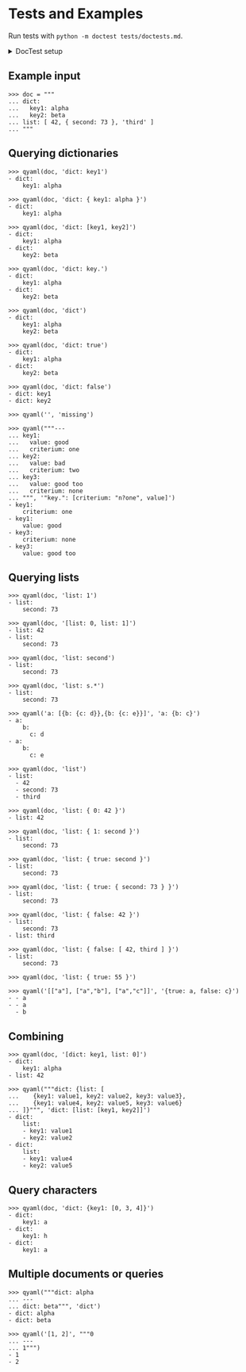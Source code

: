 # Tests and Examples

Run tests with `python -m doctest tests/doctests.md`.

<details>
    <summary>DocTest setup</summary>

    >>> from src.qyaml.qyaml import parse, print_results
    >>> def qyaml(d, q): print_results(parse(d, q))

</details>

## Example input

    >>> doc = """
    ... dict:
    ...   key1: alpha
    ...   key2: beta
    ... list: [ 42, { second: 73 }, 'third' ]
    ... """

## Querying dictionaries

    >>> qyaml(doc, 'dict: key1')
    - dict:
        key1: alpha

    >>> qyaml(doc, 'dict: { key1: alpha }')
    - dict:
        key1: alpha

    >>> qyaml(doc, 'dict: [key1, key2]')
    - dict:
        key1: alpha
    - dict:
        key2: beta

    >>> qyaml(doc, 'dict: key.')
    - dict:
        key1: alpha
    - dict:
        key2: beta

    >>> qyaml(doc, 'dict')
    - dict:
        key1: alpha
        key2: beta

    >>> qyaml(doc, 'dict: true')
    - dict:
        key1: alpha
    - dict:
        key2: beta

    >>> qyaml(doc, 'dict: false')
    - dict: key1
    - dict: key2

    >>> qyaml('', 'missing')

    >>> qyaml("""---
    ... key1:
    ...   value: good
    ...   criterium: one
    ... key2:
    ...   value: bad
    ...   criterium: two
    ... key3:
    ...   value: good too
    ...   criterium: none
    ... """, '"key.": [criterium: "n?one", value]')
    - key1:
        criterium: one
    - key1:
        value: good
    - key3:
        criterium: none
    - key3:
        value: good too

## Querying lists

    >>> qyaml(doc, 'list: 1')
    - list:
        second: 73

    >>> qyaml(doc, '[list: 0, list: 1]')
    - list: 42
    - list:
        second: 73

    >>> qyaml(doc, 'list: second')
    - list:
        second: 73

    >>> qyaml(doc, 'list: s.*')
    - list:
        second: 73

    >>> qyaml('a: [{b: {c: d}},{b: {c: e}}]', 'a: {b: c}')
    - a:
        b:
          c: d
    - a:
        b:
          c: e

    >>> qyaml(doc, 'list')
    - list:
      - 42
      - second: 73
      - third

    >>> qyaml(doc, 'list: { 0: 42 }')
    - list: 42

    >>> qyaml(doc, 'list: { 1: second }')
    - list:
        second: 73

    >>> qyaml(doc, 'list: { true: second }')
    - list:
        second: 73

    >>> qyaml(doc, 'list: { true: { second: 73 } }')
    - list:
        second: 73

    >>> qyaml(doc, 'list: { false: 42 }')
    - list:
        second: 73
    - list: third

    >>> qyaml(doc, 'list: { false: [ 42, third ] }')
    - list:
        second: 73

    >>> qyaml(doc, 'list: { true: 55 }')

    >>> qyaml('[["a"], ["a","b"], ["a","c"]]', '{true: a, false: c}')
    - - a
    - - a
      - b

## Combining

    >>> qyaml(doc, '[dict: key1, list: 0]')
    - dict:
        key1: alpha
    - list: 42

    >>> qyaml("""dict: {list: [
    ...    {key1: value1, key2: value2, key3: value3},
    ...    {key1: value4, key2: value5, key3: value6}
    ... ]}""", 'dict: [list: [key1, key2]]')
    - dict:
        list:
        - key1: value1
        - key2: value2
    - dict:
        list:
        - key1: value4
        - key2: value5

## Query characters

    >>> qyaml(doc, 'dict: {key1: [0, 3, 4]}')
    - dict:
        key1: a
    - dict:
        key1: h
    - dict:
        key1: a

## Multiple documents or queries

    >>> qyaml("""dict: alpha
    ... ---
    ... dict: beta""", 'dict')
    - dict: alpha
    - dict: beta

    >>> qyaml('[1, 2]', """0
    ... ---
    ... 1""")
    - 1
    - 2
